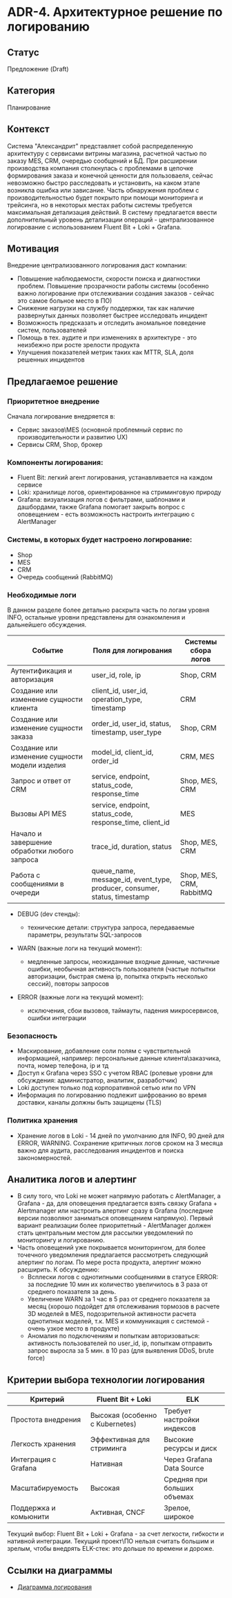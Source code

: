 # ADR-4. Архитектурное решение по логированию

## Статус
Предложение (Draft)

## Категория
Планирование

## Контекст
Система "Александрит" представляет собой распределенную архитектуру с сервисами витрины магазина, расчетной частью по заказу MES, CRM, очередью сообщений и БД. При расширении производства компания столкнулась с проблемами в цепочке формирования заказа и конечной ценности для пользоваеля, сейчас невозможно быстро расследовать и установить, на каком этапе возникла ошибка или зависание. Часть обнаружения проблем с производительностью будет покрыто при помощи мониторинга и трейсинга, но в некоторых местах работы системы требуется максимальная детализация действий. В систему предлагается ввести дополнительный уровень детализации операций - централизованное логирование с использованием Fluent Bit + Loki + Grafana.

## Мотивация
Внедрение централизованного логирования даст компании:
* Повышение наблюдаемости, скорости поиска и диагностики проблем. Повышение прозрачности работы системы (особенно важно логирование при отслеживании создания заказов - сейчас это самое больное место в ПО)
* Снижение нагрузки на службу поддержки, так как наличие развернутых данных позволяет быстрее исследовать инцидент
* Возможность предсказать и отследить аномальное поведение систем, пользователей
* Помощь в тех. аудите и при изменениях в архитектуре - это неизбежно при росте зрелости продукта
* Улучшения показателей метрик таких как MTTR, SLA, доля решенных инцидентов

## Предлагаемое решение

### Приоритетное внедрение
Сначала логирование внедряется в:
* Сервис заказов\MES (основной проблемный сервис по производительности и развитию UX)
* Сервисы CRM, Shop, брокер

### Компоненты логирования:
* Fluent Bit: легкий агент логирования, устанавливается на каждом сервисе
* Loki: хранилище логов, ориентированное на стриминговую природу
* Grafana: визуализация логов с фильтрами, шаблонами и дашбордами, также Grafana помогает закрыть вопрос с оповещением - есть возможность настроить интеграцию с AlertManager

### Системы, в которых будет настроено логирование:
* Shop
* MES
* CRM
* Очередь сообщений (RabbitMQ)

### Необходимые логи
В данном разделе более детально раскрыта часть по логам уровня INFO, остальные уровни представлены для ознакомления и дальнейшего обсуждения.

|Событие|Поля для логирования|Системы сбора логов|
|---|---|---|
|Аутентификация и авторизация|user_id, role, ip|Shop, CRM|
|Создание или изменение сущности клиента|client_id, user_id, operation_type, timestamp|CRM|
|Создание или изменение сущности заказа|order_id, user_id, status, timestamp, user_type|Shop, CRM|
|Создание или изменение сущности модели изделия|model_id, client_id, order_id|CRM, MES|
|Запрос и ответ от CRM|service, endpoint, status_code, response_time|Shop, MES, CRM|
|Вызовы API MES|service, endpoint, status_code, response_time, client_id|MES|
|Начало и завершение обработки любого запроса|trace_id, duration, status|Shop, MES, CRM|
|Работа с сообщениями в очереди|queue_name, message_id, event_type, producer, consumer, status, timestamp|Shop, MES, CRM, RabbitMQ|

* DEBUG (dev стенды):
    - технические детали: структура запроса, передаваемые параметры, результаты SQL-запросов

* WARN (важные логи на текущий момент):
    - медленные запросы, неожиданные входные данные, частичные ошибки, необычная активность пользователя (частые попытки авторизации, быстрая смена ip, попытка открыть несколько сессий), повторы запросов

* ERROR (важные логи на текущий момент):
    - исключения, сбои вызовов, таймауты, падения микросервисов, ошибки интеграции


### Безопасность
* Маскирование, добавление соли полям с чувствительной информацией, например: персональные данные клиента\заказчика, почта, номер телефона, ip и тд
* Доступ к Grafana через SSO c учетом RBAC (ролевые уровни для обсуждения: администратор, аналитик, разработчик)
* Loki доступен только под корпоративной сетью или по VPN
* Информация по логированию подлежит шифрованию во время доставки, каналы должны быть защищены (TLS)

### Политика хранения
* Хранение логов в Loki - 14 дней по умолчанию для INFO, 90 дней для ERROR, WARNING. Сохранение критичных логов сроком на 3 месяца важно для аудита, расследования инцидентов и поиска закономерностей.

## Аналитика логов и алертинг
* В силу того, что Loki не может напрямую работать с AlertManager, а Grafana - да, для оповещения предлагается взять связку Grafana + Alertmanager или настроить алертинг сразу в Grafana (последние версии позволяют заниматься оповещением напрямую). Первый вариант реализации более приоритетный - AlertManager должен стать центральным местом для рассылки уведомлений по мониторингу и логированию.
* Часть оповещений уже покрывается мониторингом, для более точечного уведомления предлагается рассмотреть следующий алертинг по логам. По мере роста продукта, алертинг можно расширить. К обсуждению:
  * Всплески логов с однотипными сообщениями в статусе ERROR: за последние 10 мин их количество увеличилось в 3 раза от среднего показателя за день.
  * Увеличение WARN за 1 час в 5 раз от среднего показателя за месяц (хорошо подойдет для отслеживания тормозов в расчете 3D моделей в MES, подозрительной активности расчета однотипных моделей, т.к. MES и коммуникация с системой - очень узкое место в продукте)
  * Аномалия по подключениям и попыткам авторизоваться: активность пользователей по user_id, ip, попыткам отправить запрос выросла за 5 мин. в 10 раз (для выявления DDoS, brute force)

## Критерии выбора технологии логирования

| Критерий | Fluent Bit + Loki| ELK |
|---|---|---|
| Простота внедрения| Высокая (особенно с Kubernetes) | Требует настройки индексов|
| Легкость хранения | Эффективная для стриминга | Высокие ресурсы и диск|
| Интеграция с Grafana| Нативная | Через Grafana Data Source |
| Масштабируемость| Высокая| Средняя при больших объемах |
| Поддержка и комьюнити | Активная, CNCF | Зрелое, широкое|

Текущий выбор: Fluent Bit + Loki + Grafana - за счет легкости, гибкости и нативной интеграции. Текущий проект\ПО нельзя считать большим и зрелым, чтобы внедрять ELK-стек: это дольше по времени и дороже.

## Ссылки на диаграммы
* [Диаграмма логирования](./jewerly_c4_model.drawio.svg)